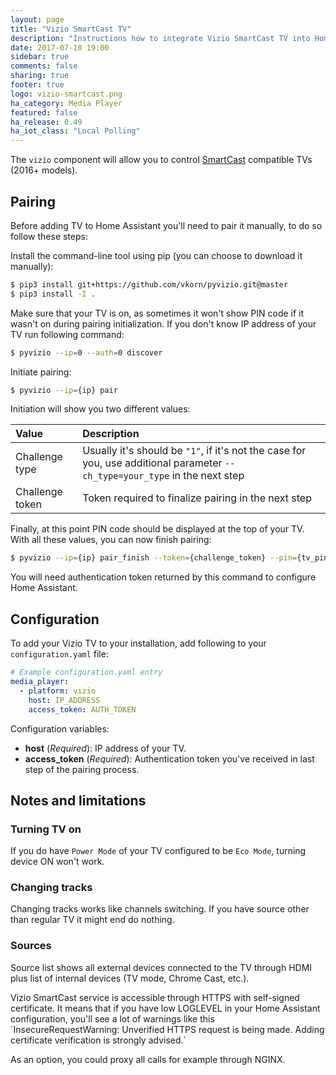 ```yaml
---
layout: page
title: "Vizio SmartCast TV"
description: "Instructions how to integrate Vizio SmartCast TV into Home Assistant."
date: 2017-07-10 19:00
sidebar: true
comments: false
sharing: true
footer: true
logo: vizio-smartcast.png
ha_category: Media Player
featured: false
ha_release: 0.49
ha_iot_class: "Local Polling"
---
```


The `vizio` component will allow you to control [SmartCast](https://www.vizio.com/smartcast-app) compatible TVs (2016+ models). 

## Pairing

Before adding TV to Home Assistant you'll need to pair it manually, to do so follow these steps:

Install the command-line tool using pip (you can choose to download it manually):

```bash
$ pip3 install git+https://github.com/vkorn/pyvizio.git@master
$ pip3 install -I .
```

Make sure that your TV is on, as sometimes it won't show PIN code if it wasn't on during pairing initialization.
If you don't know IP address of your TV run following command:

```bash 
$ pyvizio --ip=0 --auth=0 discover
```

Initiate pairing:

```bash
$ pyvizio --ip={ip} pair
```

Initiation will show you two different values:

| Value           | Description          |
|:----------------|:---------------------|
| Challenge type  | Usually it's should be `"1"`, if it's not the case for you, use additional parameter `--ch_type=your_type` in the next step |
| Challenge token | Token required to finalize pairing in the next step |

Finally, at this point PIN code should be displayed at the top of your TV. With all these values, you can now finish pairing:

```bash
$ pyvizio --ip={ip} pair_finish --token={challenge_token} --pin={tv_pin} 
```

You will need authentication token returned by this command to configure Home Assistant. 

## Configuration

To add your Vizio TV to your installation, add following to your `configuration.yaml` file: 

```yaml
# Example configuration.yaml entry
media_player:
  - platform: vizio
    host: IP_ADDRESS
    access_token: AUTH_TOKEN
```

Configuration variables:

- **host** (*Required*): IP address of your TV.
- **access_token** (*Required*): Authentication token you've received in last step of the pairing process.

## Notes and limitations

### Turning TV on

If you do have `Power Mode` of your TV configured to be `Eco Mode`, turning device ON won't work.

### Changing tracks 

Changing tracks works like channels switching. If you have source other than regular TV it might end do nothing. 

### Sources

Source list shows all external devices connected to the TV through HDMI plus list of internal devices (TV mode, Chrome Cast, etc.).

<p class='note'>
Vizio SmartCast service is accessible through HTTPS with self-signed certificate. It means that if you have low LOGLEVEL in your Home Assistant configuration, you'll see a lot of warnings like this `InsecureRequestWarning: Unverified HTTPS request is being made. Adding certificate verification is strongly advised.` 

As an option, you could proxy all calls for example through NGINX. 
</p>
